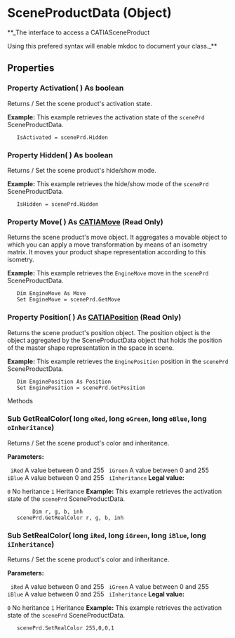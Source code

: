 # SceneProductData (Object)

**_The interface to access a CATIASceneProduct

Using this prefered syntax will enable mkdoc to document your class._**

## Properties

### Property **Activation**( ) As boolean

Returns / Set the scene product's activation state.

**Example:**      This example retrieves the activation state of the `scenePrd` SceneProductData.

```VBScript
   IsActivated = scenePrd.Hidden

```

### Property **Hidden**( ) As boolean

Returns / Set the scene product's hide/show mode.

**Example:**      This example retrieves the hide/show mode of the `scenePrd` SceneProductData.

```VBScript
   IsHidden = scenePrd.Hidden

```

### Property **Move**( ) As [CATIAMove](../InfInterfaces/interface_Move_3742.md) (Read Only)

Returns the scene product's move object. It aggregates a movable object to which you can apply a move transformation by means of an isometry matrix. It moves your product shape representation according to this isometry.

**Example:**      This example retrieves the `EngineMove` move in the `scenePrd` SceneProductData.

```VBScript
   Dim EngineMove As Move
   Set EngineMove = scenePrd.GetMove

```

### Property **Position**( ) As [CATIAPosition](../InfInterfaces/interface_Position_14692.md) (Read Only)

Returns the scene product's position object. The position object is the object aggregated by the SceneProductData object that holds the position of the master shape representation in the space in scene.

**Example:**      This example retrieves the `EnginePosition` position in the `scenePrd` SceneProductData.

```VBScript
   Dim EnginePosition As Position
   Set EnginePosition = scenePrd.GetPosition

```

Methods

### Sub **GetRealColor**( long  `oRed`,  long  `oGreen`,  long  `oBlue`,  long  `oInheritance`)

Returns / Set the scene product's color and inheritance.

**Parameters:**

` iRed`      A value between 0 and 255
` iGreen`      A value between 0 and 255
` iBlue`      A value between 0 and 255
` iInheritance`      **Legal value:**

`0`     No heritance `1`     Heritance
**Example:**      This example retrieves the activation state of the `scenePrd` SceneProductData.

```VBScript
    	Dim r, g, b, inh
   scenePrd.GetRealColor r, g, b, inh

```

### Sub **SetRealColor**( long  `iRed`,  long  `iGreen`,  long  `iBlue`,  long  `iInheritance`)

Returns / Set the scene product's color and inheritance.

**Parameters:**

` iRed`      A value between 0 and 255
` iGreen`      A value between 0 and 255
` iBlue`      A value between 0 and 255
` iInheritance`      **Legal value:**

`0`     No heritance `1`     Heritance
**Example:**      This example retrieves the activation state of the `scenePrd` SceneProductData.

```VBScript
   scenePrd.SetRealColor 255,0,0,1

```